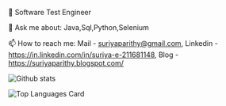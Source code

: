 🔭 Software Test Engineer

💬 Ask me about: Java,Sql,Python,Selenium

📫 How to reach me: Mail - suriyaparithy@gmail.com, 
Linkedin - https://in.linkedin.com/in/suriya-e-211681148, 
Blog - https://suriyaparithy.blogspot.com/


![Github stats](https://github-readme-stats.vercel.app/api?username=parithysuriya&theme=highcontrast&show_icons=true&count_private=true)


![Top Languages Card](https://github-readme-stats.vercel.app/api/top-langs/?username=parithysuriya&layout=compact)
